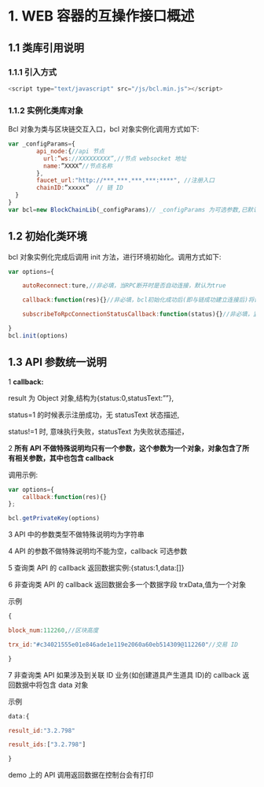 # 1. WEB 容器的互操作接口概述

## 1.1 类库引用说明

### 1.1.1 引入方式

```JavaScript
<script type="text/javascript" src="/js/bcl.min.js"></script>
```

### 1.1.2 实例化类库对象

Bcl 对象为类与区块链交互入口，bcl 对象实例化调用方式如下:

```JavaScript
var _configParams={
        api_node:{//api 节点
          url:”ws://XXXXXXXXX”,//节点 websocket 地址
          name:”XXXX”//节点名称
        },
        faucet_url:"http://***.***.***.***:****", //注册入口
        chainID:”xxxxx”  // 链 ID
  }
}
var bcl=new BlockChainLib(_configParams)// _configParams 为可选参数,已默认链接节点服务器。
```

## 1.2 初始化类环境

bcl 对象实例化完成后调用 init 方法，进行环境初始化。调用方式如下:

```JavaScript
var options={

    autoReconnect:ture,//非必填，当RPC断开时是否自动连接，默认为true

    callback:function(res){}//非必填，bcl初始化成功后(即与链成功建立连接后)将调用callback回调函数

    subscribeToRpcConnectionStatusCallback:function(status){}//非必填，监听RPC连接状态，status: closed：rpc连接关闭,error：rpc连接错误，realopen：rpc连接成功

}
bcl.init(options)
```

## 1.3 API 参数统一说明

1 **callback:**

result 为 Object 对象,结构为{status:0,statusText:””},

status=1 的时候表示注册成功，无 statusText 状态描述,

status!=1 时, 意味执行失败，statusText 为失败状态描述，

2 **所有 API 不做特殊说明均只有一个参数，这个参数为一个对象，对象包含了所有相关参数，其中也包含 callback**

调用示例:

```JavaScript
var options={
    callback:function(res){}
};

bcl.getPrivateKey(options)
```

3 API 中的参数类型不做特殊说明均为字符串

4 API 的参数不做特殊说明均不能为空，callback 可选参数

5 查询类 API 的 callback 返回数据实例:{status:1,data:[]}

6 非查询类 API 的 callback 返回数据会多一个数据字段 trxData,值为一个对象

示例

```JavaScript
{

block_num:112260,//区块高度

trx_id:"#c34021555e01e846ade1e119e2060a60eb514309@112260"//交易 ID

}
```

7 非查询类 API 如果涉及到关联 ID 业务(如创建道具产生道具 ID)的 callback 返回数据中将包含 data 对象

示例

```JavaScript
data:{

result_id:"3.2.798"

result_ids:["3.2.798"]

}
```

demo 上的 API 调用返回数据在控制台会有打印
